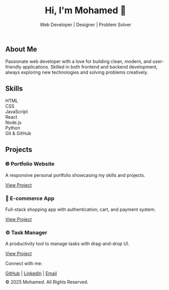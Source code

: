 <!DOCTYPE html>
<html lang="en">
<head>
  <meta charset="UTF-8">
  <meta name="viewport" content="width=device-width, initial-scale=1.0">
</head>
<body>

  <header>
    <h1>Hi, I'm Mohamed 👋</h1>
    <p>Web Developer | Designer | Problem Solver</p>
  </header>

  <section>
    <h2>About Me</h2>
    <p>
      Passionate web developer with a love for building clean, modern, and user-friendly applications.
      Skilled in both frontend and backend development, always exploring new technologies and solving problems creatively.
    </p>
  </section>

  <section>
    <h2>Skills</h2>
    <div class="skills">
      <div class="skill">HTML</div>
      <div class="skill">CSS</div>
      <div class="skill">JavaScript</div>
      <div class="skill">React</div>
      <div class="skill">Node.js</div>
      <div class="skill">Python</div>
      <div class="skill">Git & GitHub</div>
    </div>
  </section>

  <section>
    <h2>Projects</h2>
    <div class="projects">
      <div class="project">
        <h3>🌐 Portfolio Website</h3>
        <p>A responsive personal portfolio showcasing my skills and projects.</p>
        <a href="#">View Project</a>
      </div>
      <div class="project">
        <h3>🛒 E-commerce App</h3>
        <p>Full-stack shopping app with authentication, cart, and payment system.</p>
        <a href="#">View Project</a>
      </div>
      <div class="project">
        <h3>⚙️ Task Manager</h3>
        <p>A productivity tool to manage tasks with drag-and-drop UI.</p>
        <a href="#">View Project</a>
      </div>
    </div>
  </section>

  <footer>
    <p>Connect with me:</p>
    <a href="https://github.com/your-username">GitHub</a> |
    <a href="https://linkedin.com/in/your-profile">LinkedIn</a> |
    <a href="mailto:your@email.com">Email</a>
    <p style="margin-top:10px;">© 2025 Mohamed. All Rights Reserved.</p>
  </footer>

</body>
</html>
